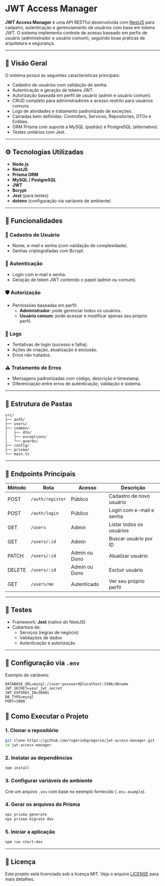 # JWT Access Manager

**JWT Access Manager** é uma API RESTful desenvolvida com [NestJS](https://nestjs.com/) para cadastro, autenticação e gerenciamento de usuários com base em tokens JWT. O sistema implementa controle de acesso baseado em perfis de usuário (administrador e usuário comum), seguindo boas práticas de arquitetura e segurança.

---

## 📌 Visão Geral

O sistema possui as seguintes características principais:

- Cadastro de usuários com validação de senha.
- Autenticação e geração de tokens JWT.
- Autorização baseada em perfil de usuário (admin e usuário comum).
- CRUD completo para administradores e acesso restrito para usuários comuns.
- Logs de atividades e tratamento padronizado de exceções.
- Camadas bem definidas: Controllers, Services, Repositories, DTOs e Entities.
- ORM Prisma com suporte a MySQL (padrão) e PostgreSQL (alternativo).
- Testes unitários com Jest.

---

## ⚙️ Tecnologias Utilizadas

- **Node.js**
- **NestJS**
- **Prisma ORM**
- **MySQL / PostgreSQL**
- **JWT**
- **Bcrypt**
- **Jest** (para testes)
- **dotenv** (configuração via variáveis de ambiente)

---

## 🧩 Funcionalidades

### 👤 Cadastro de Usuário
- Nome, e-mail e senha (com validação de complexidade).
- Senhas criptografadas com Bcrypt.

### 🔐 Autenticação
- Login com e-mail e senha.
- Geração de token JWT contendo o papel (admin ou comum).

### 🛡️ Autorização
- Permissões baseadas em perfil:
  - **Administrador**: pode gerenciar todos os usuários.
  - **Usuário comum**: pode acessar e modificar apenas seu próprio perfil.

### 🧾 Logs
- Tentativas de login (sucesso e falha).
- Ações de criação, atualização e exclusão.
- Erros não tratados.

### ⚠️ Tratamento de Erros
- Mensagens padronizadas com código, descrição e timestamp.
- Diferenciação entre erros de autenticação, validação e sistema.

---

## 📁 Estrutura de Pastas
```
src/  
├── auth/  
├── users/  
├── common/  
│   ├── dto/  
│   ├── exceptions/  
│   └── guards/  
├── config/  
├── prisma/  
└── main.ts
```

---

## 🔄 Endpoints Principais

| Método | Rota                  | Acesso           | Descrição                              |
|--------|-----------------------|------------------|----------------------------------------|
| POST   | `/auth/register`      | Público          | Cadastro de novo usuário               |
| POST   | `/auth/login`         | Público          | Login com e-mail e senha               |
| GET    | `/users`              | Admin            | Listar todos os usuários               |
| GET    | `/users/:id`          | Admin            | Buscar usuário por ID                  |
| PATCH  | `/users/:id`          | Admin ou Dono    | Atualizar usuário                      |
| DELETE | `/users/:id`          | Admin ou Dono    | Excluir usuário                        |
| GET    | `/users/me`           | Autenticado      | Ver seu próprio perfil                 |

---

## 🧪 Testes

- Framework: **Jest** (nativo do NestJS)
- Cobertura de:
  - Serviços (regras de negócio)
  - Validações de dados
  - Autenticação e autorização

---

## 🔧 Configuração via `.env`

Exemplo de variáveis:

```env
DATABASE_URL=mysql://user:password@localhost:3306/dbname
JWT_SECRET=your_jwt_secret
JWT_EXPIRES_IN=3600s
DB_TYPE=mysql
PORT=3000
```

## 🚀 Como Executar o Projeto

### 1. Clonar o repositório

```bash
git clone https://github.com/rogeriobgregorio/jwt-access-manager.git
cd jwt-access-manager
```

### 2. Instalar as dependências

```bash
npm install
```

### 3. Configurar variáveis de ambiente

Crie um arquivo `.env` com base no exemplo fornecido (`.env.example`).

### 4. Gerar os arquivos do Prisma

```bash
npx prisma generate
npx prisma migrate dev
```

### 5. Iniciar a aplicação

```bash
npm run start:dev
```

---

## 📜 Licença

Este projeto está licenciado sob a licença MIT. Veja o arquivo [LICENSE](LICENSE) para mais detalhes.